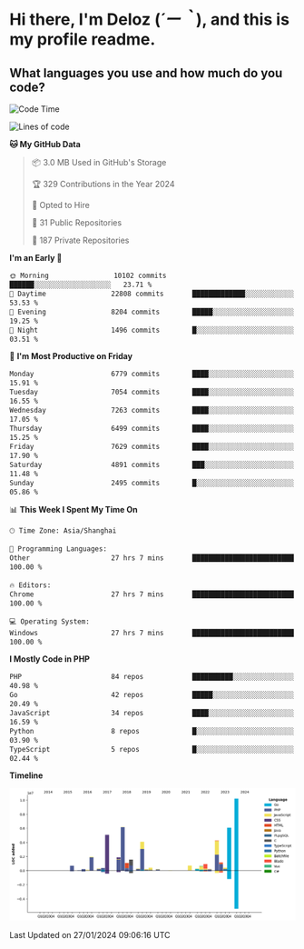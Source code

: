 # **Hi there, I'm Deloz (*´ー｀*), and this is my profile readme.**

## **What languages you use and how much do you code?**

<!--START_SECTION:waka-->
![Code Time](http://img.shields.io/badge/Code%20Time-3%2C241%20hrs%2012%20mins-blue)

![Lines of code](https://img.shields.io/badge/From%20Hello%20World%20I%27ve%20Written-49.2%20million%20lines%20of%20code-blue)

**🐱 My GitHub Data** 

> 📦 3.0 MB Used in GitHub's Storage 
 > 
> 🏆 329 Contributions in the Year 2024
 > 
> 💼 Opted to Hire
 > 
> 📜 31 Public Repositories 
 > 
> 🔑 187 Private Repositories 
 > 
**I'm an Early 🐤** 

```text
🌞 Morning                10102 commits       ██████░░░░░░░░░░░░░░░░░░░   23.71 % 
🌆 Daytime                22808 commits       █████████████░░░░░░░░░░░░   53.53 % 
🌃 Evening                8204 commits        █████░░░░░░░░░░░░░░░░░░░░   19.25 % 
🌙 Night                  1496 commits        █░░░░░░░░░░░░░░░░░░░░░░░░   03.51 % 
```
📅 **I'm Most Productive on Friday** 

```text
Monday                   6779 commits        ████░░░░░░░░░░░░░░░░░░░░░   15.91 % 
Tuesday                  7054 commits        ████░░░░░░░░░░░░░░░░░░░░░   16.55 % 
Wednesday                7263 commits        ████░░░░░░░░░░░░░░░░░░░░░   17.05 % 
Thursday                 6499 commits        ████░░░░░░░░░░░░░░░░░░░░░   15.25 % 
Friday                   7629 commits        ████░░░░░░░░░░░░░░░░░░░░░   17.90 % 
Saturday                 4891 commits        ███░░░░░░░░░░░░░░░░░░░░░░   11.48 % 
Sunday                   2495 commits        █░░░░░░░░░░░░░░░░░░░░░░░░   05.86 % 
```


📊 **This Week I Spent My Time On** 

```text
🕑︎ Time Zone: Asia/Shanghai

💬 Programming Languages: 
Other                    27 hrs 7 mins       █████████████████████████   100.00 % 

🔥 Editors: 
Chrome                   27 hrs 7 mins       █████████████████████████   100.00 % 

💻 Operating System: 
Windows                  27 hrs 7 mins       █████████████████████████   100.00 % 
```

**I Mostly Code in PHP** 

```text
PHP                      84 repos            ██████████░░░░░░░░░░░░░░░   40.98 % 
Go                       42 repos            █████░░░░░░░░░░░░░░░░░░░░   20.49 % 
JavaScript               34 repos            ████░░░░░░░░░░░░░░░░░░░░░   16.59 % 
Python                   8 repos             █░░░░░░░░░░░░░░░░░░░░░░░░   03.90 % 
TypeScript               5 repos             █░░░░░░░░░░░░░░░░░░░░░░░░   02.44 % 
```



**Timeline**

![Lines of Code chart](https://raw.githubusercontent.com/deloz/deloz/main/assets/bar_graph.png)


 Last Updated on 27/01/2024 09:06:16 UTC
<!--END_SECTION:waka-->
